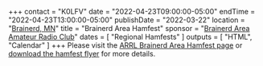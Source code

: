 +++
contact = "K0LFV"
date = "2022-04-23T09:00:00-05:00"
endTime = "2022-04-23T13:00:00-05:00"
publishDate = "2022-03-22"
location = "[Brainerd, MN](https://www.google.com/maps/place/1115+Wright+St,+Brainerd,+MN+56401/@46.337124,-94.1948537,17z/)"
title = "Brainerd Area Hamfest"
sponsor = "[Brainerd Area Amateur Radio Club](http://brainerdham.org/)"
dates = [ "Regional Hamfests" ]
outputs = [ "HTML", "Calendar" ]
+++
Please visit the
[ARRL Brainerd Area Hamfest page](http://www.arrl.org/hamfests/brainerd-area-hamfest-6)
or
[download the hamfest flyer](https://brainerdham.org/wp-content/uploads/2020/02/BAARC-Hamfest-Flyer-2020R.pdf)
for more details.
